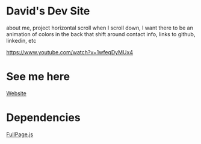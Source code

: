# David's Dev Site
about me, project horizontal scroll
when I scroll down, I want there to be an animation of colors in the back that
shift around
contact info, links to github, linkedin, etc

https://www.youtube.com/watch?v=1wfeqDyMUx4


# See me here
[Website](https://davidl1023.github.io/)

# Dependencies
[FullPage.js](https://github.com/alvarotrigo/fullPage.js)

